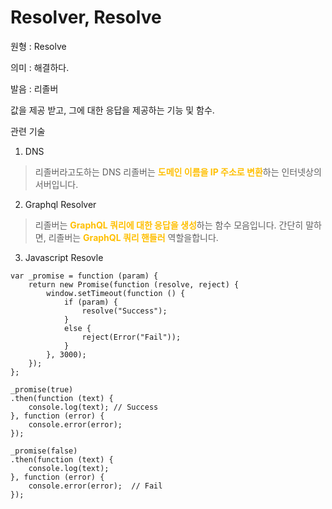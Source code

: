 # Resolver, Resolve

원형 : Resolve

의미  : 해결하다.

발음 : 리졸버

값을 제공 받고, 그에 대한 응답을 제공하는 기능 및 함수.


관련 기술
1. DNS
> 리졸버라고도하는 DNS 리졸버는 <span style="color:#FFBF00; font-weight:bold;">도메인 이름을 IP 주소로 변환</span>하는 인터넷상의 서버입니다.

2. Graphql Resolver
> 리졸버는 <span style="color:#FFBF00; font-weight:bold;">GraphQL 쿼리에 대한 응답을 생성</span>하는 함수 모음입니다. 간단히 말하면, 리졸버는 <span style="color:#FFBF00; font-weight:bold;">GraphQL 쿼리 핸들러</span> 역할을합니다.

3. Javascript Resovle
```
var _promise = function (param) {
	return new Promise(function (resolve, reject) {
		window.setTimeout(function () {
			if (param) {
				resolve("Success");
			}
			else {
				reject(Error("Fail"));
			}
		}, 3000);
	});
};

_promise(true) 
.then(function (text) {
	console.log(text); // Success
}, function (error) {
	console.error(error);
});

_promise(false)
.then(function (text) {
	console.log(text);
}, function (error) {
	console.error(error);  // Fail
});
```

